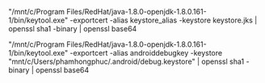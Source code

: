  "/mnt/c/Program Files/RedHat/java-1.8.0-openjdk-1.8.0.161-1/bin/keytool.exe" -exportcert -alias keystore_alias -keystore keystore.jks | openssl sha1 -binary | openssl base64

 "/mnt/c/Program Files/RedHat/java-1.8.0-openjdk-1.8.0.161-1/bin/keytool.exe" -exportcert -alias androiddebugkey -keystore "mnt/c/Users/phamhongphuc/.android/debug.keystore" | openssl sha1 -binary | openssl base64
